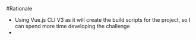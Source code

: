 #Rationale 

- Using Vue.js CLI V3 as it will create the build scripts for the project, so I can spend more time developing the challenge
- 
